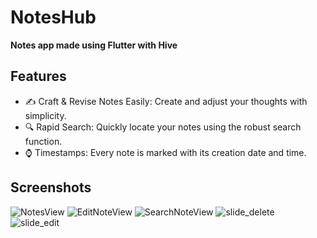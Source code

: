 # NotesHub

**Notes app made using Flutter with Hive**

## Features 
- ✍️ Craft & Revise Notes Easily: Create and adjust your thoughts with simplicity.
- 🔍 Rapid Search: Quickly locate your notes using the robust search function.
- ⌚️ Timestamps: Every note is marked with its creation date and time.

## Screenshots
![NotesView](https://github.com/m-1226/NotesHub/assets/64734981/4fc54256-63db-4cf7-8190-026f9b91923f) ![EditNoteView](https://github.com/m-1226/NotesHub/assets/64734981/6537c6f6-e499-4118-9a8a-e372c40cee34) ![SearchNoteView](https://github.com/m-1226/NotesHub/assets/64734981/8cba4571-1a35-42d3-91d6-9275aaf84fa7) ![slide_delete](https://github.com/m-1226/NotesHub/assets/64734981/9258914b-b777-4ab9-a9ff-3f0b59dd6367)  ![slide_edit](https://github.com/m-1226/NotesHub/assets/64734981/bc9453f4-9469-46aa-8175-9f0a0260b792)











